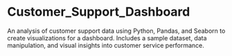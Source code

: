 # Customer_Support_Dashboard
An analysis of customer support data using Python, Pandas, and Seaborn to create visualizations for a dashboard. Includes a sample dataset, data manipulation, and visual insights into customer service performance.
